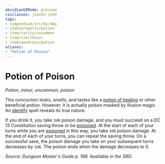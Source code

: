 ```yaml
---
obsidianUIMode: preview
cssclasses: json5e-item
tags:
- compendium/src/5e/dmg
- item/property/poison
- item/rarity/uncommon
- item/tier/minor
- item/wondrous/potion
aliases: 
- "Potion of Poison"
---
```

# Potion of Poison
*Potion, minor, uncommon, poison*  


This concoction looks, smells, and tastes like a [potion of healing](/3-Mechanics/CLI/items/potion-of-healing.md) or other beneficial potion. However, it is actually poison masked by illusion magic. An [identify](/3-Mechanics/CLI/spells/identify.md) spell reveals its true nature.

If you drink it, you take `3d6` poison damage, and you must succeed on a DC 13 Constitution saving throw or be [poisoned](/3-Mechanics/CLI/rules/conditions.md#poisoned). At the start of each of your turns while you are [poisoned](/3-Mechanics/CLI/rules/conditions.md#poisoned) in this way, you take `3d6` poison damage. At the end of each of your turns, you can repeat the saving throw. On a successful save, the poison damage you take on your subsequent turns decreases by `1d6`. The poison ends when the damage decreases to 0.

*Source: Dungeon Master's Guide p. 188. Available in the SRD.*